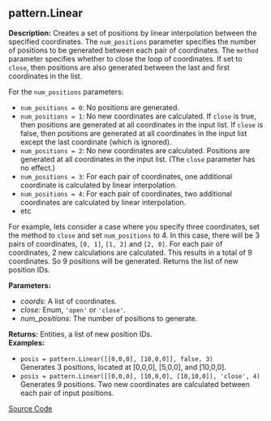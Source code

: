 ## pattern.Linear  
  
  
**Description:** Creates a set of positions by linear interpolation between the specified coordinates. 
 The
`num_positions` parameter specifies the number of positions to be generated between each pair of
coordinates. 
 The `method` parameter specifies whether to close the loop of coordinates. If set
to `close`, then positions are also generated between the last and first coordinates in the list.

 For the `num_positions` parameters:
- `num_positions = 0`: No positions are generated.
- `num_positions = 1`: No new coordinates are calculated. If `close` is true, then positions are
  generated at all coordinates in the input list. If `close` is false, then positions are
  generated at all coordinates in the input list except the last coordinate (which is ignored).
- `num_positions = 2`: No new coordinates are calculated. Positions are generated at all
  coordinates in the input list. (The `close` parameter has no effect.)
- `num_positions = 3`: For each pair of coordinates, one additional coordinate is calculated by
  linear interpolation.
- `num_positions = 4`: For each pair of coordinates, two additional coordinates are calculated by
  linear interpolation.
- etc
 

 For example, lets consider a case where you specify three coordinates, set the method to
  `close` and set `num_positions` to 4. In this case, there will be 3 pairs of coordinates, `[0,
  1]`, `[1, 2]` and `[2, 0]`. For each pair of coordinates, 2 new calculations are calculated.
  This results in a total of 9 coordinates. So 9 positions will be generated. 
 Returns the list
  of new position IDs. 
  
  
**Parameters:**  
  * *coords:* A list of coordinates.  
  * *close:* Enum, `'open'` or `'close'`.  
  * *num\_positions:* The number of positions to generate.  
  
**Returns:** Entities, a list of new position IDs.  
**Examples:**  
  * `posis = pattern.Linear([[0,0,0], [10,0,0]], false, 3)`  
    Generates 3 positions, located at [0,0,0], [5,0,0], and [10,0,0].  
  * `posis = pattern.Linear([[0,0,0], [10,0,0], [10,10,0]], 'close', 4)`  
    Generates 9 positions. Two new coordinates are calculated between each pair of
input positions.
  

[Source Code](https://github.com/design-automation/mobius-sim-funcs/blob/main/src/modules/functions/pattern/Linear.ts) 
